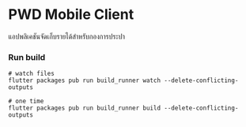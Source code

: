 # PWD Mobile Client
แอปพลิเคชันจัดเก็บรายได้สำหรับกองการประปา

### Run build
```
# watch files
flutter packages pub run build_runner watch --delete-conflicting-outputs

# one time
flutter packages pub run build_runner build --delete-conflicting-outputs
```

